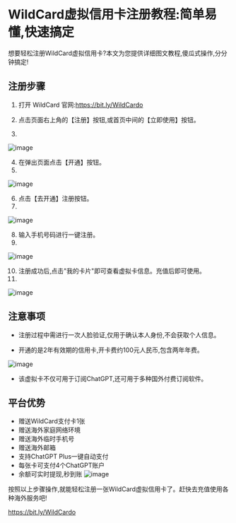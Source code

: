 # WildCard虚拟信用卡注册教程:简单易懂,快速搞定

想要轻松注册WildCard虚拟信用卡?本文为您提供详细图文教程,傻瓜式操作,分分钟搞定!

## 注册步骤

1. 打开 WildCard 官网:https://bit.ly/WildCardo

2. 点击页面右上角的【注册】按钮,或首页中间的【立即使用】按钮。
3. 
![image](https://github.com/user-attachments/assets/2650edfe-5fbd-4b85-80fe-714bb141902c)

4. 在弹出页面点击【开通】按钮。
5. 
![image](https://github.com/user-attachments/assets/92cb7dcd-0fbb-4a67-b7db-717de5c26462)

6. 点击【去开通】注册按钮。
7. 
![image](https://github.com/user-attachments/assets/26ff032b-3a11-420f-a6ad-d51888f2bec6)

8. 输入手机号码进行一键注册。
9. 
![image](https://github.com/user-attachments/assets/4ae6a459-290b-4bd7-8099-c73bb42be307)

10. 注册成功后,点击"我的卡片"即可查看虚拟卡信息。充值后即可使用。
11. 
![image](https://github.com/user-attachments/assets/d3656d26-4c25-4292-9c3d-96ed74337833)

## 注意事项 

- 注册过程中需进行一次人脸验证,仅用于确认本人身份,不会获取个人信息。

- 开通的是2年有效期的信用卡,开卡费约100元人民币,包含两年年费。
  
![image](https://github.com/user-attachments/assets/4de4cb1c-96fe-4e54-885c-886b276c26e9)

- 该虚拟卡不仅可用于订阅ChatGPT,还可用于多种国外付费订阅软件。



## 平台优势

- 赠送WildCard支付卡1张
- 赠送海外家庭网络环境  
- 赠送海外临时手机号
- 赠送海外邮箱
- 支持ChatGPT Plus一键自动支付
- 每张卡可支付4个ChatGPT账户
- 余额可实时提现,秒到账
![image](https://github.com/user-attachments/assets/056b7834-07a1-436f-93e9-6ecaa3afd12e)

按照以上步骤操作,就能轻松注册一张WildCard虚拟信用卡了。赶快去充值使用各种海外服务吧!

https://bit.ly/WildCardo
